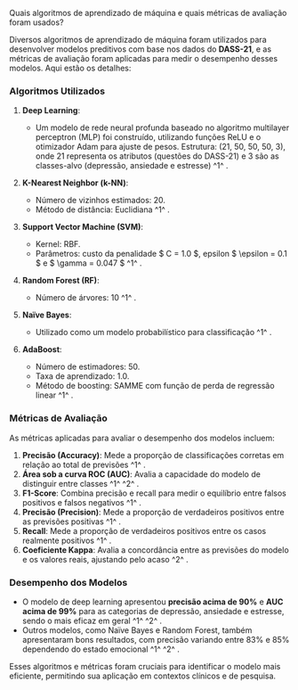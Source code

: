 Quais algoritmos de aprendizado de máquina e quais métricas de avaliação foram usados? 

Diversos algoritmos de aprendizado de máquina foram utilizados para desenvolver modelos preditivos com base nos dados do **DASS-21**, e as métricas de avaliação foram aplicadas para medir o desempenho desses modelos. Aqui estão os detalhes:  
  
### **Algoritmos Utilizados**  
1. **Deep Learning**:  
   - Um modelo de rede neural profunda baseado no algoritmo multilayer perceptron (MLP) foi construído, utilizando funções ReLU e o otimizador Adam para ajuste de pesos. Estrutura: (21, 50, 50, 50, 3), onde 21 representa os atributos (questões do DASS-21) e 3 são as classes-alvo (depressão, ansiedade e estresse)  ^1^ .  
  
2. **K-Nearest Neighbor (k-NN)**:  
   - Número de vizinhos estimados: 20.  
   - Método de distância: Euclidiana  ^1^ .  
  
3. **Support Vector Machine (SVM)**:  
   - Kernel: RBF.  
   - Parâmetros: custo da penalidade $ C = 1.0 $, epsilon $ \epsilon = 0.1 $ e $ \gamma = 0.047 $  ^1^ .  
  
4. **Random Forest (RF)**:  
   - Número de árvores: 10  ^1^ .  
  
5. **Naïve Bayes**:  
   - Utilizado como um modelo probabilístico para classificação  ^1^ .  
  
6. **AdaBoost**:  
   - Número de estimadores: 50.  
   - Taxa de aprendizado: 1.0.  
   - Método de boosting: SAMME com função de perda de regressão linear  ^1^ .  
  
### **Métricas de Avaliação**  
As métricas aplicadas para avaliar o desempenho dos modelos incluem:  
1. **Precisão (Accuracy)**: Mede a proporção de classificações corretas em relação ao total de previsões  ^1^ .  
2. **Área sob a curva ROC (AUC)**: Avalia a capacidade do modelo de distinguir entre classes  ^1^  ^2^ .  
3. **F1-Score**: Combina precisão e recall para medir o equilíbrio entre falsos positivos e falsos negativos  ^1^ .  
4. **Precisão (Precision)**: Mede a proporção de verdadeiros positivos entre as previsões positivas  ^1^ .  
5. **Recall**: Mede a proporção de verdadeiros positivos entre os casos realmente positivos  ^1^ .  
6. **Coeficiente Kappa**: Avalia a concordância entre as previsões do modelo e os valores reais, ajustando pelo acaso  ^2^ .  
  
### **Desempenho dos Modelos**  
- O modelo de deep learning apresentou **precisão acima de 90%** e **AUC acima de 99%** para as categorias de depressão, ansiedade e estresse, sendo o mais eficaz em geral  ^1^  ^2^ .  
- Outros modelos, como Naïve Bayes e Random Forest, também apresentaram bons resultados, com precisão variando entre 83% e 85% dependendo do estado emocional  ^1^  ^2^ .  
  
Esses algoritmos e métricas foram cruciais para identificar o modelo mais eficiente, permitindo sua aplicação em contextos clínicos e de pesquisa.
